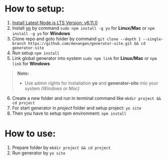How to setup:
===================

 1. [Install Latest Node.js LTS Version: v6.11.0](https://nodejs.org/en/download/)
 2. Install [yo](http://yeoman.io/learning/) by command `sudo npm install -g yo` for **Linux/Mac** or `npm install -g yo` for **Windows**
 3. Clone repo and goto folder by command `git clone --depth 1 --single-branch https://github.com/menangen/generator-site.git && cd generator-site`
 4. Run setup `npm install`
 5. Link global generator into system `sudo npm link` for **Linux/Mac** or `npm link` for **Windows**

> **Note:**
> - Use admin rights for Installation **yo** and **generator-site** into your system *(Windows or Mac)*

6. Create a new folder and run in terminal command like `mkdir project && cd project`
7. For start generator in *project* folder and setup project: `yo site`
8. Then you have to setup npm environment: `npm install`

How to use:
===================

 1. Prepare folder by `mkdir project && cd project`
 2. Run generator by `yo site`